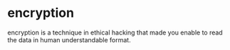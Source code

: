 # encryption
encryption is a technique in ethical hacking that made you enable to read the data in human understandable format.
